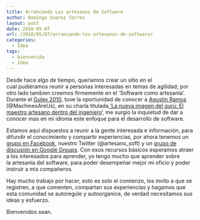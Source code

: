 ```yaml
---
title: Arrancando Los artesanos de Software
author: Domingo Suarez Torres
layout: post
date: 2010-05-07
url: /2010/05/07/arrancando-los-artesanos-de-software/
categories:
  - Idea
tags:
  - bienvenida
  - Idea
---
```

Desde hace algo de tiempo, queríamos crear un sitio en el cual pudiéramos reunir a personas interesadas en temas de agilidad; por otro lado tambien creemos firmemente en el &#8216;Software como artesanía&#8217;. Durante el <a href="http://gulev.org.mx/eventos/gulev2010" target="_blank">Gulev 2010</a>, tuve la oportunidad de conocer a <a href="http://machinesareus.blogspot.com/" target="_blank">Agustin Ramos</a> (@MachinesAreUs), en su charla titulada<a href="http://gulev.org.mx/eventos/gulev2010/la-nueva-imagen-del-guru-el-maestro-artesano-dentro-del-ingeniero" target="_blank"> &#8216;La nueva imagen del gurú: El maestro artesano dentro del ingeniero</a>&#8216;, me surgio la inquietud de dar a conocer mas en mi idioma este enfoque para el desarrollo de software.

Estamos aqui dispuestos a reunir a la gente interesada e información, para difundir el conocimiento y compartir experiencias, por ahora tenemos un<a href="http://www.facebook.com/domix#!/pages/Artesano-de-Software/125057747508544?ref=ts" target="_blank"> grupo en Facebook</a>, nuestro Twitter (@artesano_soft) y un <a href="http://groups.google.com/group/artesanos-de-software/" target="_blank">grupo de discusión en Google Groups</a>. Con esos recursos básicos esperamos atraer a los interesados para aprender, yo tengo mucho que aprender sobre la artesanía del software, para poder desempeñar mejor mi oficio y poder instruir a mis compañeros.

Hay mucho trabajo por hacer, esto es solo el comienzo, los invito a que se registren, a que comenten, compartan sus experiencias y hagamos que esta comunidad se autoregule y autoorganice, de verdad necesitamos sus ideas y esfuerzo.

Bienvenidos sean.

<div id="wp_fb_like_button" style="margin:5px 0;float:none;height:100px;">
  <fb:like href="http://artesanos.de/software/2010/05/07/arrancando-los-artesanos-de-software/" send="false" layout="like" width="450" show_faces="true" font="arial" action="" colorscheme="light"></fb:like>
</div>
